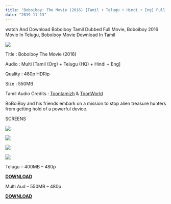 ```yaml
---
title: "Boboiboy: The Movie (2016) [Tamil + Telugu + Hindi + Eng] Full Movie Free Download"
date: "2019-11-13"
---
```


watch And Download Boboiboy Tamil Dubbed Full Movie, Boboiboy 2016 Movie In Telugu, Boboiboy Movie Download In Tamil

[![](https://1.bp.blogspot.com/-z3GFteD8Oa4/Xcw7I7cWTLI/AAAAAAAACMs/cPXYtNyIJrUa2YsyAbKD7gXxBVQBT4kKgCLcBGAsYHQ/s320/Bobo{9560a35704a61d56b1c5bb169ad4626925aff5012047a8ffb6d720526964f1e1}2BMV{9560a35704a61d56b1c5bb169ad4626925aff5012047a8ffb6d720526964f1e1}2Btsi.png)](https://1.bp.blogspot.com/-z3GFteD8Oa4/Xcw7I7cWTLI/AAAAAAAACMs/cPXYtNyIJrUa2YsyAbKD7gXxBVQBT4kKgCLcBGAsYHQ/s1600/Bobo{9560a35704a61d56b1c5bb169ad4626925aff5012047a8ffb6d720526964f1e1}2BMV{9560a35704a61d56b1c5bb169ad4626925aff5012047a8ffb6d720526964f1e1}2Btsi.png)

Title : Boboiboy The Movie (2016)

Audio : Multi \[Tamil (Org) + Telugu (HQ) + Hindi + Eng\]

Quality : 480p HDRip

Size : 550MB

Tamil Audio Credits : [Toontamizh](https://toontamizh.blogspot.com/) & [ToonWorld](https://toonworldtamil.blogspot.com/)

BoBoiBoy and his friends embark on a mission to stop alien treasure hunters from getting hold of a powerful device.

SCREENS

[![](https://1.bp.blogspot.com/-8wsPf_Rl-Xg/Xcw8S9LjF0I/AAAAAAAACM0/S22J0smWZPcuUlvdGOC5veZd7wNmtkttACLcBGAsYHQ/s320/Screenshot_2019-11-13-08-54-15-864_com.miui.videoplayer.png)](https://1.bp.blogspot.com/-8wsPf_Rl-Xg/Xcw8S9LjF0I/AAAAAAAACM0/S22J0smWZPcuUlvdGOC5veZd7wNmtkttACLcBGAsYHQ/s1600/Screenshot_2019-11-13-08-54-15-864_com.miui.videoplayer.png)

[![](https://1.bp.blogspot.com/-2FVzZ8TcdRk/Xcw8TQGZH5I/AAAAAAAACM4/OAnO4---a5Y4-FJIFDd2J60IliF2y02SACLcBGAsYHQ/s320/Screenshot_2019-11-13-08-54-23-794_com.miui.videoplayer.png)](https://1.bp.blogspot.com/-2FVzZ8TcdRk/Xcw8TQGZH5I/AAAAAAAACM4/OAnO4---a5Y4-FJIFDd2J60IliF2y02SACLcBGAsYHQ/s1600/Screenshot_2019-11-13-08-54-23-794_com.miui.videoplayer.png)

[![](https://1.bp.blogspot.com/-fH_sAwGx1Ok/Xcw8TspOoWI/AAAAAAAACM8/K_wT8Voi3Xk0PqkQpiz4LNbL3UVIkKU_ACLcBGAsYHQ/s320/Screenshot_2019-11-13-08-54-30-975_com.miui.videoplayer.png)](https://1.bp.blogspot.com/-fH_sAwGx1Ok/Xcw8TspOoWI/AAAAAAAACM8/K_wT8Voi3Xk0PqkQpiz4LNbL3UVIkKU_ACLcBGAsYHQ/s1600/Screenshot_2019-11-13-08-54-30-975_com.miui.videoplayer.png)

[![](https://1.bp.blogspot.com/-81NlJJc3uRU/Xcw8VeDHouI/AAAAAAAACNA/k9jzsVQVdJojr1r731sW_AjwfhGJLnf1wCLcBGAsYHQ/s320/Screenshot_2019-11-13-08-54-37-444_com.miui.videoplayer.png)](https://1.bp.blogspot.com/-81NlJJc3uRU/Xcw8VeDHouI/AAAAAAAACNA/k9jzsVQVdJojr1r731sW_AjwfhGJLnf1wCLcBGAsYHQ/s1600/Screenshot_2019-11-13-08-54-37-444_com.miui.videoplayer.png)

Telugu – 400MB – 480p

**[DOWNLOAD](https://gplinks.in/JEAfpKl)**

Multi Aud – 550MB – 480p

**[DOWNLOAD](https://gplinks.in/LItsdk)**
